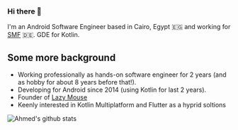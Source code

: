 ### Hi there 👋

I'm an Android Software Engineer based in Cairo, Egypt 🇪🇬 and working for [SMF](https://smartmobilefactory.com/) 🇩🇪. GDE for Kotlin.

## Some more background
- Working professionally as hands-on software engineer for 2 years (and as hobby for about 8 years before that!).  
- Developing for Android since 2014 (using Kotlin for last 2 years).
- Founder of [Lazy Mouse](http://lzmouse.com/)
- Keenly interested in Kotlin Multiplatform and Flutter as a hyprid soltions

![Ahmed's github stats](https://github-readme-stats.vercel.app/api?username=thisAAY&show_icons=true&theme=radical&count_private=true)
